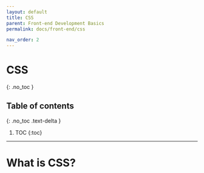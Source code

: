 ```yaml
---
layout: default
title: CSS
parent: Front-end Development Basics
permalink: docs/front-end/css

nav_order: 2
---
```


# CSS
{: .no_toc }

## Table of contents
{: .no_toc .text-delta }

1. TOC
{:toc}

---

# What is CSS? 
